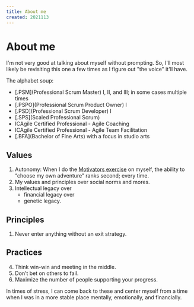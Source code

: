 ```yaml
---
title: About me
created: 2021113
---
```


# About me

I'm not very good at talking about myself without prompting. So, I'll most likely be revisiting this one a few times as I figure out "the voice" it'll have.

The alphabet soup:

- [.PSM](Professional Scrum Master) I, II, and III; in some cases multiple times
- [.PSPO](Professional Scrum Product Owner) I
- [.PSD](Professional Scrum Developer) I
- [.SPS](Scaled Professional Scrum)
- ICAgile Certified Professional - Agile Coaching
- ICAgile Certified Professional - Agile Team Facilitation
- [.BFA](Bachelor of Fine Arts) with a focus in studio arts

## Values

1. Autonomy: When I do the [Motivators exercise](/design-your-life/motivators/) on myself, the ability to “choose my own adventure” ranks second; every time.
2. My values and principles over social norms and mores.
3. Intellectual legacy over
    - financial legacy over
    - genetic legacy. 

## Principles

1. Never enter anything without an exit strategy.

## Practices 

4. Think win-win and meeting in the middle.
10. Don’t bet on others to fail.
3. Maximize the number of people supporting your progress.
 
In times of stress, I can come back to these and center myself from a time when I was in a more stable place mentally, emotionally, and financially.
